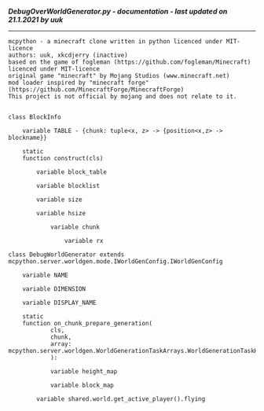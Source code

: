 ***DebugOverWorldGenerator.py - documentation - last updated on 21.1.2021 by uuk***
___

    mcpython - a minecraft clone written in python licenced under MIT-licence
    authors: uuk, xkcdjerry (inactive)
    based on the game of fogleman (https://github.com/fogleman/Minecraft) licenced under MIT-licence
    original game "minecraft" by Mojang Studios (www.minecraft.net)
    mod loader inspired by "minecraft forge" (https://github.com/MinecraftForge/MinecraftForge)
    This project is not official by mojang and does not relate to it.


    class BlockInfo

        variable TABLE - {chunk: tuple<x, z> -> {position<x,z> -> blockname}}

        static
        function construct(cls)

            variable block_table

            variable blocklist

            variable size

            variable hsize

                variable chunk

                    variable rx

    class DebugWorldGenerator extends  mcpython.server.worldgen.mode.IWorldGenConfig.IWorldGenConfig 

        variable NAME

        variable DIMENSION

        variable DISPLAY_NAME

        static
        function on_chunk_prepare_generation(
                cls,
                chunk,
                array: mcpython.server.worldgen.WorldGenerationTaskArrays.WorldGenerationTaskHandlerReference,
                ):

                variable height_map

                variable block_map

            variable shared.world.get_active_player().flying